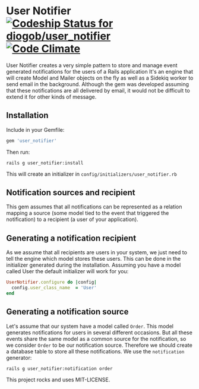 # User Notifier [ ![Codeship Status for diogob/user_notifier](https://codeship.io/projects/1221b8a0-e444-0131-ad0b-02cdfbaffe0d/status)](https://codeship.io/projects/25561) [![Code Climate](https://codeclimate.com/github/diogob/user_notifier.png)](https://codeclimate.com/github/diogob/user_notifier)

User Notifier creates a very simple pattern to store and manage event generated 
notifications for the users of a Rails application
It's an engine that will create Model and Mailer objects on the fly as well 
as a Sidekiq worker to send email in the background.
Although the gem was developed assuming that these notifications are all 
delivered by email, it would not be difficult to extend it for other kinds of message.

## Installation
Include in your Gemfile:
```ruby
gem 'user_notifier'
```
Then run:

    rails g user_notifier:install

This will create an initializer in ```config/initializers/user_notifier.rb```

## Notification sources and recipient
This gem assumes that all notifications can be represented as a relation mapping a
source (some model tied to the event that triggered the notification) 
to a recipient (a user of your application).

## Generating a notification recipient
As we assume that all recipients are users in your system, we just need to tell 
the engine which model stores these users. This can be done in the initializer
generated during the installation. Assuming you have a model called User
the default initializer will work for you:
```ruby
UserNotifier.configure do |config|
  config.user_class_name  = 'User'
end
```

## Generating a notification source

Let's assume that our system have a model called ```Order```.
This model generates notifications for users in several different occasions.
But all these events share the same model as a common source for the notification, so we 
consider ```Order``` to be our notification source. Therefore we should create a database table
to store all these notifications. We use the ```notification``` generator:

    rails g user_notifier:notification order

This project rocks and uses MIT-LICENSE.
